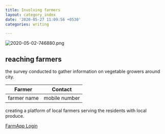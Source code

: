 ```yaml
---
title: Involving farmers
layout: category_index
date: '2020-05-27 11:09:56 +0530'
categories: writing

---
```

![2020-05-02-746880.png](https://anandvip.github.io/vartrav_randomly/assets/2020-05-02-746880.png)
## reaching farmers
the survey conducted to gather information on vegetable growers around city.

Farmer  |  Contact
---------- | ------------
 farmer name |  mobile number

creating a platform of local farmers serving the residents with local produce.


[FarmApp Login](https://farmapp.vipulanand.in/login.html)
